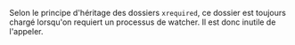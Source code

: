 
Selon le principe d'héritage des dossiers `xrequired`, ce dossier est toujours chargé lorsqu'on requiert un processus de watcher. Il est donc inutile de l'appeler.
